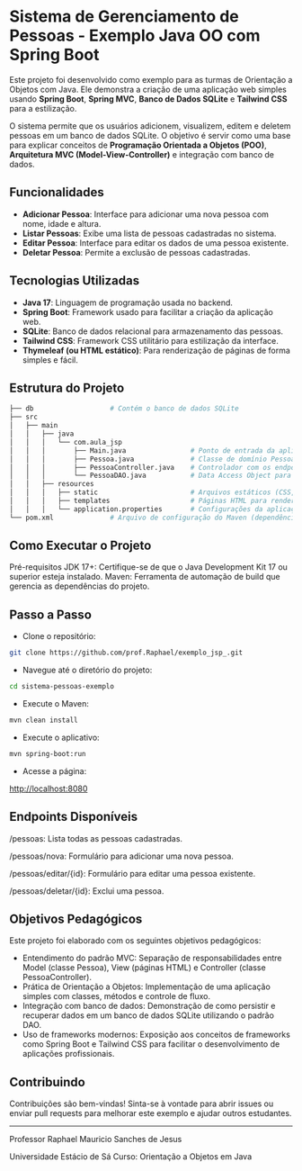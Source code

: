 # Sistema de Gerenciamento de Pessoas - Exemplo Java OO com Spring Boot

Este projeto foi desenvolvido como exemplo para as turmas de Orientação a Objetos com Java. Ele demonstra a criação de uma aplicação web simples usando **Spring Boot**, **Spring MVC**, **Banco de Dados SQLite** e **Tailwind CSS** para a estilização.

O sistema permite que os usuários adicionem, visualizem, editem e deletem pessoas em um banco de dados SQLite. O objetivo é servir como uma base para explicar conceitos de **Programação Orientada a Objetos (POO)**, **Arquitetura MVC (Model-View-Controller)** e integração com banco de dados.

## Funcionalidades

- **Adicionar Pessoa**: Interface para adicionar uma nova pessoa com nome, idade e altura.
- **Listar Pessoas**: Exibe uma lista de pessoas cadastradas no sistema.
- **Editar Pessoa**: Interface para editar os dados de uma pessoa existente.
- **Deletar Pessoa**: Permite a exclusão de pessoas cadastradas.

## Tecnologias Utilizadas

- **Java 17**: Linguagem de programação usada no backend.
- **Spring Boot**: Framework usado para facilitar a criação da aplicação web.
- **SQLite**: Banco de dados relacional para armazenamento das pessoas.
- **Tailwind CSS**: Framework CSS utilitário para estilização da interface.
- **Thymeleaf (ou HTML estático)**: Para renderização de páginas de forma simples e fácil.

## Estrutura do Projeto

```bash
├── db                   # Contém o banco de dados SQLite
├── src
│   ├── main
│   │   ├── java
│   │   │   └── com.aula_jsp
│   │   │       ├── Main.java                # Ponto de entrada da aplicação
│   │   │       ├── Pessoa.java              # Classe de domínio Pessoa (entidade)
│   │   │       ├── PessoaController.java    # Controlador com os endpoints de CRUD
│   │   │       └── PessoaDAO.java           # Data Access Object para acessar o banco de dados
│   │   ├── resources
│   │   │   ├── static                       # Arquivos estáticos (CSS, JS)
│   │   │   ├── templates                    # Páginas HTML para renderização (formulários e listas)
│   │   │   └── application.properties       # Configurações da aplicação Spring
└── pom.xml              # Arquivo de configuração do Maven (dependências do projeto)
```

## Como Executar o Projeto

Pré-requisitos
JDK 17+: Certifique-se de que o Java Development Kit 17 ou superior esteja instalado.
Maven: Ferramenta de automação de build que gerencia as dependências do projeto.

## Passo a Passo

- Clone o repositório:

```bash
git clone https://github.com/prof.Raphael/exemplo_jsp_.git
```

- Navegue até o diretório do projeto:

```bash
cd sistema-pessoas-exemplo
```

- Execute o Maven:

```bash
mvn clean install
```

- Execute o aplicativo:

```bash
mvn spring-boot:run
```

- Acesse a página:

<http://localhost:8080>

## Endpoints Disponíveis

/pessoas: Lista todas as pessoas cadastradas.

/pessoas/nova: Formulário para adicionar uma nova pessoa.

/pessoas/editar/{id}: Formulário para editar uma pessoa existente.

/pessoas/deletar/{id}: Exclui uma pessoa.

## Objetivos Pedagógicos

Este projeto foi elaborado com os seguintes objetivos pedagógicos:

- Entendimento do padrão MVC: Separação de responsabilidades entre Model (classe Pessoa), View (páginas HTML) e Controller (classe PessoaController).
- Prática de Orientação a Objetos: Implementação de uma aplicação simples com classes, métodos e controle de fluxo.
- Integração com banco de dados: Demonstração de como persistir e recuperar dados em um banco de dados SQLite utilizando o padrão DAO.
- Uso de frameworks modernos: Exposição aos conceitos de frameworks como Spring Boot e Tailwind CSS para facilitar o desenvolvimento de aplicações profissionais.

## Contribuindo

Contribuições são bem-vindas! Sinta-se à vontade para abrir issues ou enviar pull requests para melhorar este exemplo e ajudar outros estudantes.

______________________

Professor Raphael Mauricio Sanches de Jesus

Universidade Estácio de Sá
Curso: Orientação a Objetos em Java
